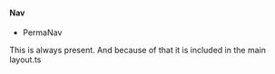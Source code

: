 #### Nav

- PermaNav

This is always present. And because of that it is included in the main layout.ts
